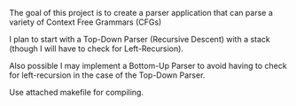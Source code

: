 The goal of this project is to create a parser application that can
parse a variety of Context Free Grammars (CFGs)

I plan to start with a Top-Down Parser (Recursive Descent) with a stack (though I will have to check for Left-Recursion).

Also possible I may implement a Bottom-Up Parser to avoid having to check for left-recursion in the case of the Top-Down Parser.

Use attached makefile for compiling.
